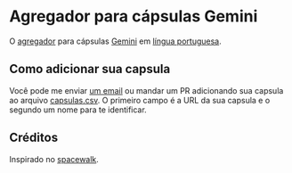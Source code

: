 # Agregador para cápsulas Gemini

O [agregador](gemini://em-orbita.com.br) para cápsulas [Gemini](gemini://gemini.circumlunar.space/) em [língua portuguesa](https://pt.wikipedia.org/wiki/L%C3%ADngua_portuguesa).

## Como adicionar sua capsula

Você pode me enviar [um email](mailto:contato@em-orbita.com.br) ou mandar um PR adicionando sua capsula ao arquivo [capsulas.csv](https://github.com/rodolphoeck/em-orbita/tree/master/item/capsulas.csv). O primeiro campo é a URL da sua capsula e o segundo um nome para te identificar.

## Créditos

Inspirado no [spacewalk](https://tildegit.org/sloum/spacewalk).
